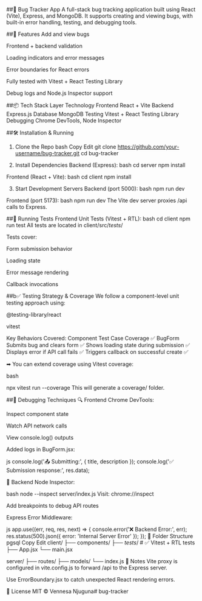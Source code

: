 ##🐞 Bug Tracker App
A full-stack bug tracking application built using React (Vite), Express, and MongoDB. It supports creating and viewing bugs, with built-in error handling, testing, and debugging tools.

##🚀 Features
Add and view bugs

Frontend + backend validation

Loading indicators and error messages

Error boundaries for React errors

Fully tested with Vitest + React Testing Library

Debug logs and Node.js Inspector support

##📦 Tech Stack
Layer	Technology
Frontend	React + Vite
Backend	Express.js
Database	MongoDB
Testing	Vitest + React Testing Library
Debugging	Chrome DevTools, Node Inspector

##🛠️ Installation & Running
1. Clone the Repo
bash
Copy
Edit
git clone https://github.com/your-username/bug-tracker.git
cd bug-tracker

2. Install Dependencies
Backend (Express):
bash
cd server
npm install

Frontend (React + Vite):
bash
cd client
npm install

3. Start Development Servers
Backend (port 5000):
bash
npm run dev

Frontend (port 5173):
bash
npm run dev
The Vite dev server proxies /api calls to Express.

##🧪 Running Tests
Frontend Unit Tests (Vitest + RTL):
bash
cd client
npm run test
All tests are located in client/src/_tests_/

Tests cover:

Form submission behavior

Loading state

Error message rendering

Callback invocations

##b✅ Testing Strategy & Coverage
We follow a component-level unit testing approach using:

@testing-library/react

vitest

Key Behaviors Covered:
Component	Test Case	Coverage ✅
BugForm	Submits bug and clears form	✅
Shows loading state during submission	✅
Displays error if API call fails	✅
Triggers callback on successful create	✅

➡ You can extend coverage using Vitest coverage:

bash

npx vitest run --coverage
This will generate a coverage/ folder.

##🐞 Debugging Techniques
🔍 Frontend
Chrome DevTools:

Inspect component state

Watch API network calls

View console.log() outputs

Added logs in BugForm.jsx:

js
console.log('📤 Submitting:', { title, description });
console.log('✅ Submission response:', res.data);

🧠 Backend
Node Inspector:

bash
node --inspect server/index.js
Visit: chrome://inspect

Add breakpoints to debug API routes

Express Error Middleware:

js
app.use((err, req, res, next) => {
  console.error('❌ Backend Error:', err);
  res.status(500).json({ error: 'Internal Server Error' });
});
🧱 Folder Structure
pgsql
Copy
Edit
client/
  ├── components/
  ├── _tests_/          # ✅ Vitest + RTL tests
  ├── App.jsx
  └── main.jsx

server/
  ├── routes/
  ├── models/
  └── index.js
📌 Notes
Vite proxy is configured in vite.config.js to forward /api to the Express server.

Use ErrorBoundary.jsx to catch unexpected React rendering errors.

📃 License
MIT © Vennesa Njuguna# bug-tracker
